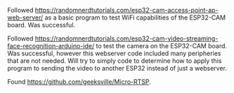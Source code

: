 Followed https://randomnerdtutorials.com/esp32-cam-access-point-ap-web-server/ as a basic program to test WiFi capabilities of the ESP32-CAM board.
Was successful.

Followed https://randomnerdtutorials.com/esp32-cam-video-streaming-face-recognition-arduino-ide/ to test the camera on the ESP32-CAM board.
Was successful, however this webserver code included many peripheries that are not needed. Will try to simply code to determine how to apply this program to sending the video to another ESP32 instead of just a webserver. 

Found https://github.com/geeksville/Micro-RTSP.
